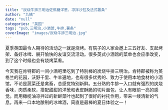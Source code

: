 ```yaml
---
title: "炭烧牛排三明治佐焦糖洋葱、凉拌沙拉及法式薯条"
author: "九姨"
date: "null"
categories: "英国"
tags: "pub,三明治,小酒馆,牛排,薯条"
coverImage: "images/炭烧牛排三明治.jpg"
---
```


夏季英国最令人期待的活动之一就是烧烤。有院子的人家会邀上三五好友、支起烤架、备好冰啤、展开愉快的友谊交流活动。很多英式小酒馆的菜单也会应季改变，到了这个时候也会有烧烤菜肴。

今天我在肯特郡的一间小酒吧里吃到了特别棒的炭烧牛排三明治。肯特郡被称为英格兰的花园，沃野千里、牛羊遍地，也有很多优秀的、致力于使用本地食材的小酒馆，不论是蔬菜还是禽畜，总感觉特别新鲜。五分熟的牛排一入口就有强烈的炭烧香味，肉质柔软，搭配甜甜的洋葱和表皮酥脆的切片面包，让人有眼前一亮的感觉。而用橄榄油凉拌过的新鲜菜叶也起到了很好的衬托作用，带来一缕清新的气息。再来一口本地酿制的冰啤酒，简直是最棒的夏日体验之一！
